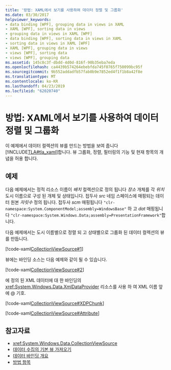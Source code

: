 ```yaml
---
title: '방법: XAML에서 보기를 사용하여 데이터 정렬 및 그룹화'
ms.date: 03/30/2017
helpviewer_keywords:
- data binding [WPF], grouping data in views in XAML
- XAML [WPF], sorting data in views
- grouping data in views in XAML [WPF]
- data binding [WPF], sorting data in views in XAML
- sorting data in views in XAML [WPF]
- XAML [WPF], grouping data in views
- views [WPF], sorting data
- views [WPF], grouping data
ms.assetid: 145c8c3f-dbdd-4d0d-816f-90b35eba7eda
ms.openlocfilehash: ca4439b574264ebebfda745f0765f750099bc95f
ms.sourcegitcommit: 9b552addadfb57fab0b9e7852ed4f1f1b8a42f8e
ms.translationtype: MT
ms.contentlocale: ko-KR
ms.lasthandoff: 04/23/2019
ms.locfileid: "62020740"
---
```

# <a name="how-to-sort-and-group-data-using-a-view-in-xaml"></a>방법: XAML에서 보기를 사용하여 데이터 정렬 및 그룹화
이 예제에서 데이터 컬렉션의 뷰를 만드는 방법을 보여 줍니다 [!INCLUDE[TLA#tla_xaml](../../../../includes/tlasharptla-xaml-md.md)]합니다. 뷰 그룹화, 정렬, 필터링의 기능 및 현재 항목의 개념을 허용 합니다.  
  
## <a name="example"></a>예제  
 다음 예제에서는 정적 리소스 이름이 *배치* 컬렉션으로 정의 됩니다 *장소* 개체를 각 *위치* 도시 이름으로 구성 된 개체 및 상태입니다. 접두사 *src* 네임 스페이스에 매핑되는 데이터 원본 *자릿수* 정의 됩니다. 접두사 *scm* 매핑됩니다 `"clr-namespace:System.ComponentModel;assembly=WindowsBase"` 하 고 *dat* 매핑됩니다 `"clr-namespace:System.Windows.Data;assembly=PresentationFramework"`합니다.  
  
 다음 예제에서는 도시 이름별으로 정렬 되 고 상태별으로 그룹화 된 데이터 컬렉션의 뷰를 만듭니다.  
  
 [!code-xaml[CollectionViewSource#1](~/samples/snippets/csharp/VS_Snippets_Wpf/CollectionViewSource/CS/window1.xaml#1)]  
  
 뷰에는 바인딩 소스는 다음 예제와 같이 될 수 있습니다.  
  
 [!code-xaml[CollectionViewSource#2](~/samples/snippets/csharp/VS_Snippets_Wpf/CollectionViewSource/CS/window1.xaml#2)]  
  
 에 정의 된 XML 데이터에 대 한 바인딩의 <xref:System.Windows.Data.XmlDataProvider> 리소스를 사용 하 여 XML 이름 앞에 @ 기호.  
  
 [!code-xaml[CollectionViewSource#XDPChunk](~/samples/snippets/csharp/VS_Snippets_Wpf/CollectionViewSource/CS/window1.xaml#xdpchunk)]  
  
 [!code-xaml[CollectionViewSource#Attribute](~/samples/snippets/csharp/VS_Snippets_Wpf/CollectionViewSource/CS/window1.xaml#attribute)]  
  
## <a name="see-also"></a>참고자료

- <xref:System.Windows.Data.CollectionViewSource>
- [데이터 수집의 기본 뷰 가져오기](how-to-get-the-default-view-of-a-data-collection.md)
- [데이터 바인딩 개요](data-binding-overview.md)
- [방법 항목](data-binding-how-to-topics.md)

